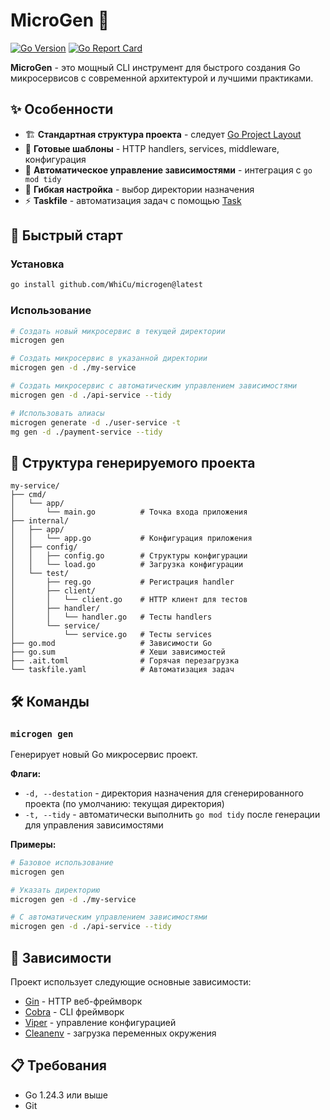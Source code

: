 # MicroGen 🚀

[![Go Version](https://img.shields.io/badge/Go-1.24.3+-blue.svg)](https://golang.org)
[![Go Report Card](https://goreportcard.com/badge/github.com/WhiCu/microgen)](https://goreportcard.com/report/github.com/WhiCu/microgen)

**MicroGen** - это мощный CLI инструмент для быстрого создания Go микросервисов с современной архитектурой и лучшими практиками.

## ✨ Особенности

- 🏗️ **Стандартная структура проекта** - следует [Go Project Layout](https://github.com/golang-standards/project-layout)
- 🚀 **Готовые шаблоны** - HTTP handlers, services, middleware, конфигурация
- 🔧 **Автоматическое управление зависимостями** - интеграция с `go mod tidy`
- 📁 **Гибкая настройка** - выбор директории назначения
- ⚡ **Taskfile** - автоматизация задач с помощью [Task](https://taskfile.dev/)

## 🚀 Быстрый старт

### Установка

```bash
go install github.com/WhiCu/microgen@latest
```

### Использование

```bash
# Создать новый микросервис в текущей директории
microgen gen

# Создать микросервис в указанной директории
microgen gen -d ./my-service

# Создать микросервис с автоматическим управлением зависимостями
microgen gen -d ./api-service --tidy

# Использовать алиасы
microgen generate -d ./user-service -t
mg gen -d ./payment-service --tidy
```

## 📁 Структура генерируемого проекта

```
my-service/
├── cmd/
│   └── app/
│       └── main.go          # Точка входа приложения
├── internal/
│   ├── app/
│   │   └── app.go           # Конфигурация приложения
│   ├── config/
│   │   ├── config.go        # Структуры конфигурации
│   │   └── load.go          # Загрузка конфигурации
│   └── test/
│       ├── reg.go           # Регистрация handler
│       ├── client/
│       │   └── client.go    # HTTP клиент для тестов
│       ├── handler/
│       │   └── handler.go   # Тесты handlers
│       └── service/
│           └── service.go   # Тесты services
├── go.mod                   # Зависимости Go
├── go.sum                   # Хеши зависимостей
├── .ait.toml                # Горячая перезагрузка
└── taskfile.yaml            # Автоматизация задач
```

## 🛠️ Команды

### `microgen gen`

Генерирует новый Go микросервис проект.

**Флаги:**
- `-d, --destation` - директория назначения для сгенерированного проекта (по умолчанию: текущая директория)
- `-t, --tidy` - автоматически выполнить `go mod tidy` после генерации для управления зависимостями

**Примеры:**
```bash
# Базовое использование
microgen gen

# Указать директорию
microgen gen -d ./my-service

# С автоматическим управлением зависимостями
microgen gen -d ./api-service --tidy
```

## 🔧 Зависимости

Проект использует следующие основные зависимости:

- [Gin](https://github.com/gin-gonic/gin) - HTTP веб-фреймворк
- [Cobra](https://github.com/spf13/cobra) - CLI фреймворк
- [Viper](https://github.com/spf13/viper) - управление конфигурацией
- [Cleanenv](https://github.com/ilyakaznacheev/cleanenv) - загрузка переменных окружения

## 📋 Требования

- Go 1.24.3 или выше
- Git
